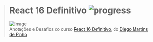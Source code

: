 ># **React 16 Definitivo** ![progress](http://progressed.io/bar/100?title=completed "progress")
> ![Image](https://udemy-images.udemy.com/course/750x422/1378412_4da7_2.jpg)  
> Anotações e Desafios do curso [React 16 Definitivo](https://www.udemy.com/react-16/learn/v4/overview), do [Diego Martins de Pinho](https://www.udemy.com/user/diegomartinsdepinho/)



